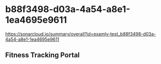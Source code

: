 # b88f3498-d03a-4a54-a8e1-1ea4695e9611
https://sonarcloud.io/summary/overall?id=examly-test_b88f3498-d03a-4a54-a8e1-1ea4695e9611
<h2>Fitness Tracking Portal</h2>
